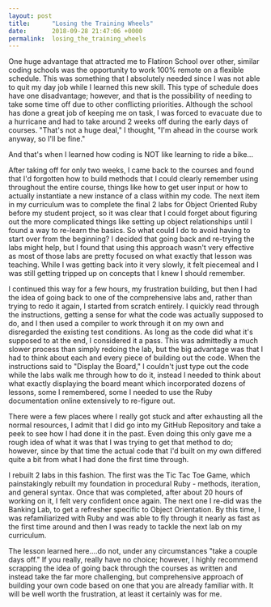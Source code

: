 ```yaml
---
layout: post
title:      "Losing the Training Wheels"
date:       2018-09-28 21:47:06 +0000
permalink:  losing_the_training_wheels
---
```



One huge advantage that attracted me to Flatiron School over other, similar coding schools was the opportunity to work 100% remote on a flexible schedule.  This was something that I absolutely needed since I was not able to quit my day job while I learned this new skill.  This type of schedule does have one disadvantage; however, and that is the possibility of needing to take some time off due to other conflicting priorities.  Although the school has done a great job of keeping me on task, I was forced to evacuate due to a hurricane and had to take around 2 weeks off during the early days of courses.  "That's not a huge deal," I thought, "I'm ahead in the course work anyway, so I'll be fine."

And that's when I learned how coding is NOT like learning to ride a bike...

After taking off for only two weeks, I came back to the courses and found that I'd forgotten how to build methods that I could clearly remember using throughout the entire course, things like how to get user input or how to actually instantiate a new instance of a class within my code.  The next item in my curriculum was to complete the final 2 labs for Object Oriented Ruby before my student project, so it was clear that I could forget about figuring out the more complicated things like setting up object relationships until I found a way to re-learn the basics.  So what could I do to avoid having to start over from the beginning?  I decided that going back and re-trying the labs might help, but I found that using this approach wasn't very effective as most of those labs are pretty focused on what exactly that lesson was teaching.  While I was getting back into it very slowly, it felt piecemeal and I was still getting tripped up on concepts that I knew I should remember.

I continued this way for a few hours, my frustration building, but then I had the idea of going back to one of the comprehensive labs and, rather than trying to redo it again, I started from scratch entirely.  I quickly read through the instructions, getting a sense for what the code was actually supposed to do, and I then used a compiler to work through it on my own and disregarded the existing test conditions.  As long as the code did what it's supposed to at the end, I considered it a pass.  This was admittedly a much slower process than simply redoing the lab, but the big advantage was that I had to think about each and every piece of building out the code.  When the instructions said to "Display the Board," I couldn't just type out the code while the labs walk me through how to do it, instead I needed to think about what exactly displaying the board meant which incorporated dozens of lessons, some I remembered, some I needed to use the Ruby documentation online extensively to re-figure out.

There were a few places where I really got stuck and after exhausting all the normal resources, I admit that I did go into my GitHub Repository and take a peek to see how I had done it in the past.  Even doing this only gave me a rough idea of what it was that I was trying to get that method to do; however, since by that time the actual code that I'd built on my own differed quite a bit from what I had done the first time through.  

I rebuilt 2 labs in this fashion.  The first was the Tic Tac Toe Game, which painstakingly rebuilt my foundation in procedural Ruby - methods, iteration, and general syntax.  Once that was completed, after about 20 hours of working on it, I felt very confident once again.  The next one I re-did was the Banking Lab, to get a refresher specific to Object Orientation.  By this time, I was refamiliarized with Ruby and was able to fly through it nearly as fast as the first time around and then I was ready to tackle the next lab on my curriculum.

The lesson learned here....do not, under any circumstances "take a couple days off."  If you really, really have no choice; however, I highly recommend scrapping the idea of going back through the courses as written and instead take the far more challenging, but comprehensive approach of building your own code based on one that you are already familiar with.  It will be well worth the frustration, at least it certainly was for me.
